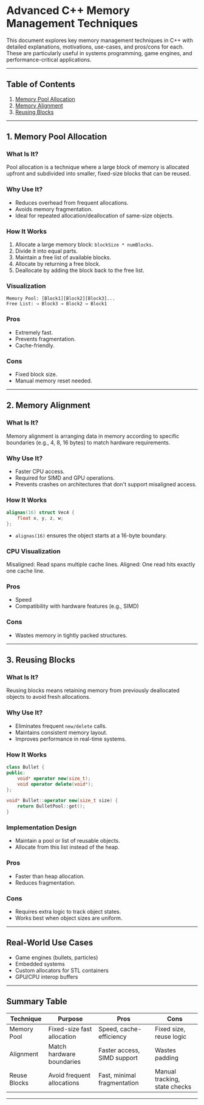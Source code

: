 # Advanced C++ Memory Management Techniques

This document explores key memory management techniques in C++ with detailed explanations, motivations, use-cases, and pros/cons for each. These are particularly useful in systems programming, game engines, and performance-critical applications.

---

## Table of Contents
1. [Memory Pool Allocation](#1-memory-pool-allocation)
2. [Memory Alignment](#2-memory-alignment)
3. [Reusing Blocks](#3-reusing-blocks)

---

## 1. Memory Pool Allocation

### What Is It?
Pool allocation is a technique where a large block of memory is allocated upfront and subdivided into smaller, fixed-size blocks that can be reused.

### Why Use It?
- Reduces overhead from frequent allocations.
- Avoids memory fragmentation.
- Ideal for repeated allocation/deallocation of same-size objects.

### How It Works
1. Allocate a large memory block: `blockSize * numBlocks`.
2. Divide it into equal parts.
3. Maintain a free list of available blocks.
4. Allocate by returning a free block.
5. Deallocate by adding the block back to the free list.

### Visualization
```
Memory Pool: [Block1][Block2][Block3]...
Free List: → Block3 → Block2 → Block1
```

### Pros
- Extremely fast.
- Prevents fragmentation.
- Cache-friendly.

### Cons
- Fixed block size.
- Manual memory reset needed.

---

## 2. Memory Alignment

### What Is It?
Memory alignment is arranging data in memory according to specific boundaries (e.g., 4, 8, 16 bytes) to match hardware requirements.

### Why Use It?
- Faster CPU access.
- Required for SIMD and GPU operations.
- Prevents crashes on architectures that don't support misaligned access.

### How It Works
```cpp
alignas(16) struct Vec4 {
    float x, y, z, w;
};
```
- `alignas(16)` ensures the object starts at a 16-byte boundary.

### CPU Visualization
Misaligned: Read spans multiple cache lines.
Aligned: One read hits exactly one cache line.

### Pros
- Speed
- Compatibility with hardware features (e.g., SIMD)

### Cons
- Wastes memory in tightly packed structures.

---

## 3. Reusing Blocks

### What Is It?
Reusing blocks means retaining memory from previously deallocated objects to avoid fresh allocations.

### Why Use It?
- Eliminates frequent `new/delete` calls.
- Maintains consistent memory layout.
- Improves performance in real-time systems.

### How It Works
```cpp
class Bullet {
public:
    void* operator new(size_t);
    void operator delete(void*);
};

void* Bullet::operator new(size_t size) {
    return BulletPool::get();
}
```

### Implementation Design
- Maintain a pool or list of reusable objects.
- Allocate from this list instead of the heap.

### Pros
- Faster than heap allocation.
- Reduces fragmentation.

### Cons
- Requires extra logic to track object states.
- Works best when object sizes are uniform.

---

## Real-World Use Cases
- Game engines (bullets, particles)
- Embedded systems
- Custom allocators for STL containers
- GPU/CPU interop buffers

---

## Summary Table
| Technique         | Purpose                     | Pros                        | Cons                          |
|------------------|-----------------------------|-----------------------------|-------------------------------|
| Memory Pool       | Fixed-size fast allocation  | Speed, cache-efficiency     | Fixed size, reuse logic       |
| Alignment         | Match hardware boundaries   | Faster access, SIMD support | Wastes padding                |
| Reuse Blocks      | Avoid frequent allocations  | Fast, minimal fragmentation | Manual tracking, state checks |

---

